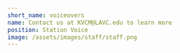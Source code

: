 ```yaml
---
short_name: voiceovers
name: Contact us at KVCM@LAVC.edu to learn more
position: Station Voice
image: /assets/images/staff/staff.png
---
```

